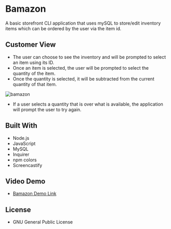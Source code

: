 # Bamazon

A basic storefront CLI application that uses mySQL to store/edit inventory items which can be ordered by the user via the item id.

## Customer View
- The user can choose to see the inventory and will be prompted to select an item using its ID.
- Once an item is selected, the user will be prompted to select the quantity of the item.
- Once the quantity is selected, it will be subtracted from the current quantity of that item.

![bamazon](https://makeagif.com/i/9YF2Hd)

- If a user selects a quantity that is over what is available, the application will prompt the user to try again.

## Built With
- Node.js
- JavaScript
- MySQL
- Inquirer
- npm colors
- Screencastify

## Video Demo
- [Bamazon Demo Link](https://drive.google.com/file/d/1qrEFo2Gxd9be5mfDlK07OYWAVGsd0eSX/view?usp=sharing)

## License
- GNU General Public License
